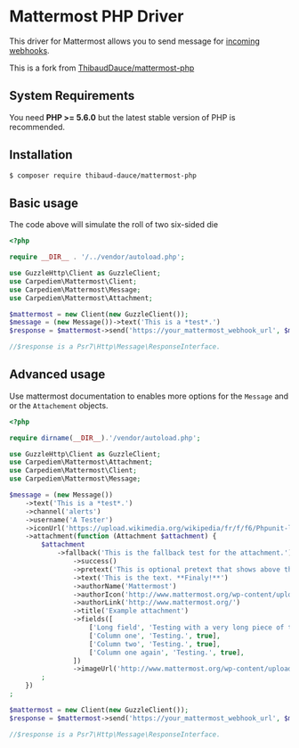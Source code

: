 # Mattermost PHP Driver

This driver for Mattermost allows you to send message for [incoming webhooks](https://docs.mattermost.com/developer/webhooks-incoming.html).

This is a fork from [ThibaudDauce/mattermost-php
](https://github.com/ThibaudDauce/mattermost-php)

## System Requirements

You need **PHP >= 5.6.0** but the latest stable version of PHP is recommended.

## Installation

```bash
$ composer require thibaud-dauce/mattermost-php
```

## Basic usage

The code above will simulate the roll of two six-sided die

```php
<?php

require __DIR__ . '/../vendor/autoload.php';

use GuzzleHttp\Client as GuzzleClient;
use Carpediem\Mattermost\Client;
use Carpediem\Mattermost\Message;
use Carpediem\Mattermost\Attachment;

$mattermost = new Client(new GuzzleClient());
$message = (new Message())->text('This is a *test*.')
$response = $mattermost->send('https://your_mattermost_webhook_url', $message, ['http_errors' => false]);

//$response is a Psr7\Http\Message\ResponseInterface.
```

## Advanced usage

Use mattermost documentation to enables more options for the `Message` and or the `Attachement` objects.

```php
<?php

require dirname(__DIR__).'/vendor/autoload.php';

use GuzzleHttp\Client as GuzzleClient;
use Carpediem\Mattermost\Attachment;
use Carpediem\Mattermost\Client;
use Carpediem\Mattermost\Message;

$message = (new Message())
    ->text('This is a *test*.')
    ->channel('alerts')
    ->username('A Tester')
    ->iconUrl('https://upload.wikimedia.org/wikipedia/fr/f/f6/Phpunit-logo.gif')
    ->attachment(function (Attachment $attachment) {
        $attachment
            ->fallback('This is the fallback test for the attachment.')
                ->success()
                ->pretext('This is optional pretext that shows above the attachment.')
                ->text('This is the text. **Finaly!**')
                ->authorName('Mattermost')
                ->authorIcon('http://www.mattermost.org/wp-content/uploads/2016/04/icon_WS.png')
                ->authorLink('http://www.mattermost.org/')
                ->title('Example attachment')
                ->fields([
                    ['Long field', 'Testing with a very long piece of text that will take up the whole width of the table. And then some more text to make it extra long.', false],
                    ['Column one', 'Testing.', true],
                    ['Column two', 'Testing.', true],
                    ['Column one again', 'Testing.', true],
                ])
                ->imageUrl('http://www.mattermost.org/wp-content/uploads/2016/03/logoHorizontal_WS.png')
        ;
    })
;

$mattermost = new Client(new GuzzleClient());
$response = $mattermost->send('https://your_mattermost_webhook_url', $message, ['http_errors' => false]);

//$response is a Psr7\Http\Message\ResponseInterface.
```